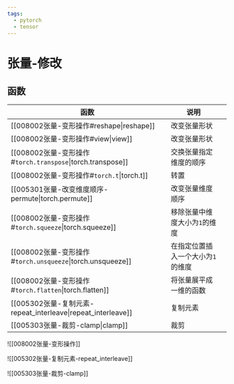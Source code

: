 ```yaml
---
tags:
  - pytorch
  - tensor
---
```

# 张量-修改

## 函数

| 函数                                                     | 说明                 |     |
| ------------------------------------------------------ | ------------------ | --- |
| [[008002张量-变形操作#reshape\|reshape]]                     | 改变张量形状             |     |
| [[008002张量-变形操作#view\|view]]                           | 改变张量形状             |     |
| [[008002张量-变形操作#`torch.transpose`\|torch.transpose]]   | 交换张量指定维度的顺序        |     |
| [[008002张量-变形操作#`torch.t`\|torch.t]]                   | 转置                 |     |
| [[005301张量-改变维度顺序-permute\|torch.permute]]             | 改变张量维度顺序           |     |
| [[008002张量-变形操作#`torch.squeeze`\|torch.squeeze]]       | 移除张量中维度大小为`1`的维度   |     |
| [[008002张量-变形操作#`torch.unsqueeze`\|torch.unsqueeze]]   | 在指定位置插入一个大小为`1`的维度 |     |
| [[008002张量-变形操作#`torch.flatten`\|torch.flatten]]       | 将张量展平成一维的函数        |     |
| [[005302张量-复制元素-repeat_interleave\|repeat_interleave]] | 复制元素               |     |
| [[005303张量-裁剪-clamp\|clamp]]                           | 裁剪                 |     |



![[008002张量-变形操作]]



![[005302张量-复制元素-repeat_interleave]]

![[005303张量-裁剪-clamp]]

